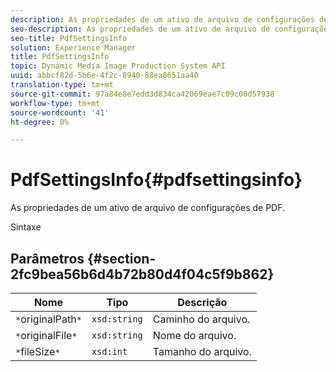```yaml
---
description: As propriedades de um ativo de arquivo de configurações de PDF.
seo-description: As propriedades de um ativo de arquivo de configurações de PDF.
seo-title: PdfSettingsInfo
solution: Experience Manager
title: PdfSettingsInfo
topic: Dynamic Media Image Production System API
uuid: abbcf82d-5b6e-4f2c-8940-88ea8651aa40
translation-type: tm+mt
source-git-commit: 97a84e8e7edd3d834ca42069eae7c09c00d57938
workflow-type: tm+mt
source-wordcount: '41'
ht-degree: 0%

---
```



# PdfSettingsInfo{#pdfsettingsinfo}

As propriedades de um ativo de arquivo de configurações de PDF.

Sintaxe

## Parâmetros {#section-2fc9bea56b6d4b72b80d4f04c5f9b862}

| Nome | Tipo | Descrição |
|---|---|---|
| `*`originalPath`*` | `xsd:string` | Caminho do arquivo. |
| `*`originalFile`*` | `xsd:string` | Nome do arquivo. |
| `*`fileSize`*` | `xsd:int` | Tamanho do arquivo. |


